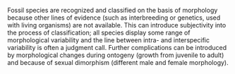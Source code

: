 Fossil species are recognized and classified on the basis of morphology because other lines of evidence (such as interbreeding or genetics, used with living organisms) are not available. This can introduce subjectivity into the process of classification; all species display some range of morphological variability and the line between intra- and interspecific variability is often a judgment call. Further complications can be introduced by morphological changes during ontogeny (growth from juvenile to adult) and because of sexual dimorphism (different male and female morphology).
